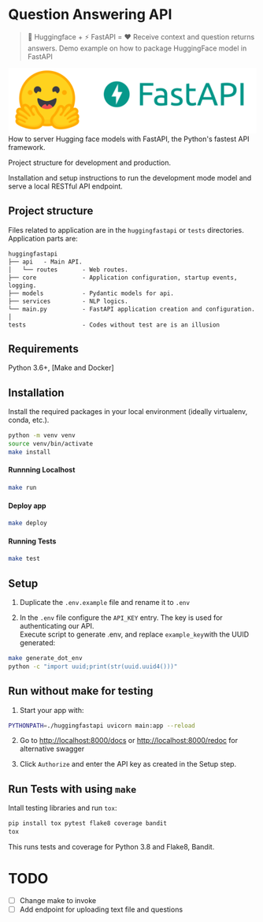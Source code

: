 # Question Answering API
> 🤗 Huggingface + ⚡ FastAPI = ❤️ Receive context and question returns answers. Demo example on how to package HuggingFace model in FastAPI

![huggingfastapi](hf.png)
How to server Hugging face models with FastAPI, the Python's fastest API framework. 

Project structure for development and production. 

Installation and setup instructions to 
run the development mode model and serve a local RESTful API endpoint.

## Project structure

Files related to application are in the `huggingfastapi` or `tests` directories.
Application parts are:

    huggingfastapi
    ├── api   - Main API.
    │   └── routes       - Web routes.
    ├── core             - Application configuration, startup events, logging.
    ├── models           - Pydantic models for api.
    ├── services         - NLP logics.
    └── main.py          - FastAPI application creation and configuration.
    │
    tests                - Codes without test are is an illusion 


## Requirements

Python 3.6+, [Make and Docker]

## Installation
Install the required packages in your local environment (ideally virtualenv, conda, etc.).
<!-- ```bash
pip install -r requirements
```  -->

```sh
python -m venv venv
source venv/bin/activate
make install
```

#### Runnning Localhost

```sh
make run
```

#### Deploy app

```sh
make deploy
```

#### Running Tests

```sh
make test
```

## Setup
1. Duplicate the `.env.example` file and rename it to `.env` 

2. In the `.env` file configure the `API_KEY` entry. The key is used for authenticating our API. <br>
   Execute script to generate .env, and replace `example_key`with the UUID generated:

```bash
make generate_dot_env
python -c "import uuid;print(str(uuid.uuid4()))"

```

## Run without make for testing

1. Start your  app with: 
```bash
PYTHONPATH=./huggingfastapi uvicorn main:app --reload
```

2. Go to [http://localhost:8000/docs](http://localhost:8000/docs) or  [http://localhost:8000/redoc](http://localhost:8000/redoc) for alternative swagger
   
3. Click `Authorize` and enter the API key as created in the Setup step.

   
## Run Tests with using `make`

Intall testing libraries and run `tox`:
```bash
pip install tox pytest flake8 coverage bandit
tox
```
This runs tests and coverage for Python 3.8 and Flake8, Bandit.


# TODO
- [ ] Change make to invoke
- [ ] Add endpoint for uploading text file and questions